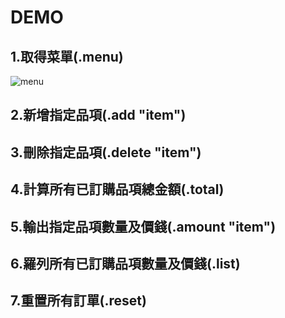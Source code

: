 # DEMO
## 1.取得菜單(.menu)
![menu](https://github.com/wlog106/waiter_bot/assets/163823967/a7e66ada-1569-413e-8e77-03bf1b3a86c4)
## 2.新增指定品項(.add "item")
## 3.刪除指定品項(.delete "item")
## 4.計算所有已訂購品項總金額(.total)
## 5.輸出指定品項數量及價錢(.amount "item")
## 6.羅列所有已訂購品項數量及價錢(.list)
## 7.重置所有訂單(.reset)
